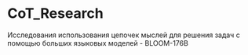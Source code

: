 # CoT_Research
Исследования использования цепочек мыслей для решения задач с помощью больших языковых моделей - BLOOM-176B 
